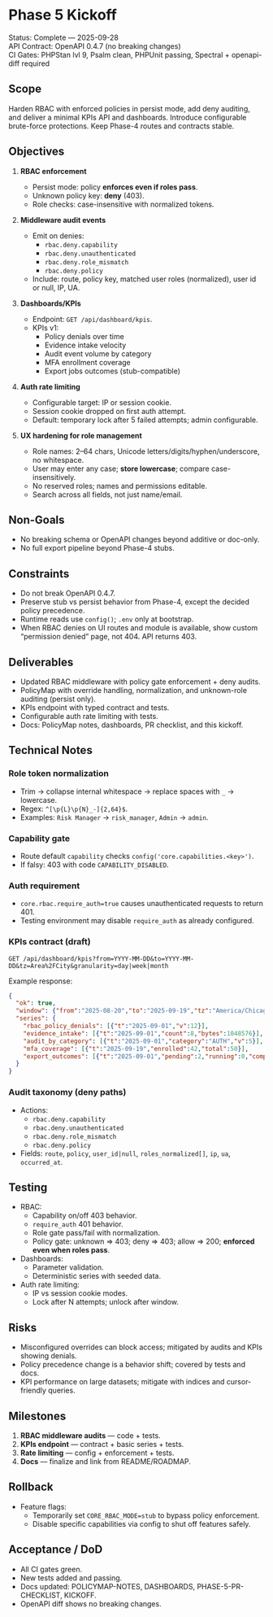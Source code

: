 # Phase 5 Kickoff

Status: Complete — 2025-09-28  
API Contract: OpenAPI 0.4.7 (no breaking changes)  
CI Gates: PHPStan lvl 9, Psalm clean, PHPUnit passing, Spectral + openapi-diff required

## Scope

Harden RBAC with enforced policies in persist mode, add deny auditing, and deliver a minimal KPIs API and dashboards. Introduce configurable brute-force protections. Keep Phase-4 routes and contracts stable.

## Objectives

1. **RBAC enforcement**
   - Persist mode: policy **enforces even if roles pass**.
   - Unknown policy key: **deny** (403).
   - Role checks: case-insensitive with normalized tokens.

2. **Middleware audit events**
   - Emit on denies:
     - `rbac.deny.capability`
     - `rbac.deny.unauthenticated`
     - `rbac.deny.role_mismatch`
     - `rbac.deny.policy`
   - Include: route, policy key, matched user roles (normalized), user id or null, IP, UA.

3. **Dashboards/KPIs**
   - Endpoint: `GET /api/dashboard/kpis`.
   - KPIs v1:
     - Policy denials over time
     - Evidence intake velocity
     - Audit event volume by category
     - MFA enrollment coverage
     - Export jobs outcomes (stub-compatible)

4. **Auth rate limiting**
   - Configurable target: IP or session cookie.
   - Session cookie dropped on first auth attempt.
   - Default: temporary lock after 5 failed attempts; admin configurable.

5. **UX hardening for role management**
   - Role names: 2–64 chars, Unicode letters/digits/hyphen/underscore, no whitespace.
   - User may enter any case; **store lowercase**; compare case-insensitively.
   - No reserved roles; names and permissions editable.
   - Search across all fields, not just name/email.

## Non-Goals

- No breaking schema or OpenAPI changes beyond additive or doc-only.
- No full export pipeline beyond Phase-4 stubs.

## Constraints

- Do not break OpenAPI 0.4.7.
- Preserve stub vs persist behavior from Phase-4, except the decided policy precedence.
- Runtime reads use `config()`; `.env` only at bootstrap.
- When RBAC denies on UI routes and module is available, show custom “permission denied” page, not 404. API returns 403.

## Deliverables

- Updated RBAC middleware with policy gate enforcement + deny audits.
- PolicyMap with override handling, normalization, and unknown-role auditing (persist only).
- KPIs endpoint with typed contract and tests.
- Configurable auth rate limiting with tests.
- Docs: PolicyMap notes, dashboards, PR checklist, and this kickoff.

## Technical Notes

### Role token normalization
- Trim → collapse internal whitespace → replace spaces with `_` → lowercase.
- Regex: `^[\p{L}\p{N}_-]{2,64}$`.
- Examples: `Risk Manager` → `risk_manager`, `Admin` → `admin`.

### Capability gate
- Route default `capability` checks `config('core.capabilities.<key>')`.
- If falsy: 403 with code `CAPABILITY_DISABLED`.

### Auth requirement
- `core.rbac.require_auth=true` causes unauthenticated requests to return 401.
- Testing environment may disable `require_auth` as already configured.

### KPIs contract (draft)
`GET /api/dashboard/kpis?from=YYYY-MM-DD&to=YYYY-MM-DD&tz=Area%2FCity&granularity=day|week|month`

Example response:
```json
{
  "ok": true,
  "window": {"from":"2025-08-20","to":"2025-09-19","tz":"America/Chicago","granularity":"day"},
  "series": {
    "rbac_policy_denials": [{"t":"2025-09-01","v":12}],
    "evidence_intake": [{"t":"2025-09-01","count":8,"bytes":1048576}],
    "audit_by_category": [{"t":"2025-09-01","category":"AUTH","v":5}],
    "mfa_coverage": [{"t":"2025-09-19","enrolled":42,"total":50}],
    "export_outcomes": [{"t":"2025-09-01","pending":2,"running":0,"complete":5,"failed":1}]
  }
}
```

### Audit taxonomy (deny paths)
- Actions:
  - `rbac.deny.capability`
  - `rbac.deny.unauthenticated`
  - `rbac.deny.role_mismatch`
  - `rbac.deny.policy`
- Fields: `route`, `policy`, `user_id|null`, `roles_normalized[]`, `ip`, `ua`, `occurred_at`.

## Testing

- RBAC:
  - Capability on/off 403 behavior.
  - `require_auth` 401 behavior.
  - Role gate pass/fail with normalization.
  - Policy gate: unknown ⇒ 403; deny ⇒ 403; allow ⇒ 200; **enforced even when roles pass**.
- Dashboards:
  - Parameter validation.
  - Deterministic series with seeded data.
- Auth rate limiting:
  - IP vs session cookie modes.
  - Lock after N attempts; unlock after window.

## Risks

- Misconfigured overrides can block access; mitigated by audits and KPIs showing denials.
- Policy precedence change is a behavior shift; covered by tests and docs.
- KPI performance on large datasets; mitigate with indices and cursor-friendly queries.

## Milestones

1. **RBAC middleware audits** — code + tests.
2. **KPIs endpoint** — contract + basic series + tests.
3. **Rate limiting** — config + enforcement + tests.
4. **Docs** — finalize and link from README/ROADMAP.

## Rollback

- Feature flags:
  - Temporarily set `CORE_RBAC_MODE=stub` to bypass policy enforcement.
  - Disable specific capabilities via config to shut off features safely.

## Acceptance / DoD

- All CI gates green.
- New tests added and passing.
- Docs updated: POLICYMAP-NOTES, DASHBOARDS, PHASE-5-PR-CHECKLIST, KICKOFF.
- OpenAPI diff shows no breaking changes.
```
